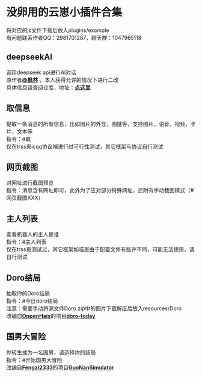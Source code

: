 # 没卵用的云崽小插件合集

将对应的js文件下载后放入plugins/example  
有问题联系作者QQ：2981701287，聊天群：1047965118

## deepseekAI
调用deepseek api进行AI对话  
原作者[**@枫林**](https://gitee.com/fenglinit)  ，本人获得允许的情况下进行二改  
具体信息请查阅仓库，地址：[**点这里**](https://github.com/Atri0828a/Yunzai-deepseekAI)  

## 取信息  
提取一条消息的所有信息，比如图片的外显，图链等，支持图片，语音，视频，卡片，文本等  
指令：#取  
仅在trss崽icqq协议端进行过可行性测试，其它框架与协议自行测试  

## 网页截图
对网址进行截图预览  
指令：消息含有网址即可，此外为了应对部分特殊网址，还附有手动截图模式（#网页截图XXX）  

## 主人列表
查看机器人的主人是谁  
指令：#主人列表  
仅在trss崽测试过，其它框架如喵崽由于配置文件有些许不同，可能无法使用，请自行测试

## Doro结局
抽取你的Doro结局  
指令：#今日doro结局  
注意：需要手动将源文件Doro.zip中的图片下载解压后放入resources/Doro  
改编自[**OppenHaix**](https://github.com/OppenHaix)的项目[**doro-today**](https://github.com/OppenHaix/doro-today)

## 国男大冒险
你转生成为一名国男，请选择你的结局  
指令：#开始国男大冒险  
改编自[**Fengzi2333**](https://github.com/Fengzi2333)的项目[**GuoNanSimulator**](https://github.com/Fengzi2333/GuoNanSimulator)

